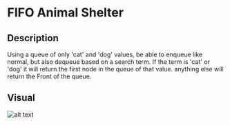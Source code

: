 # FIFO Animal Shelter

## Description
Using a queue of only 'cat' and 'dog' values, be able to enqueue like normal, but also dequeue based on a search term. If the term is 'cat' or 'dog' it will return the first node in the queue of that value. anything else will return the Front of the queue. 

## Visual
![alt text]()